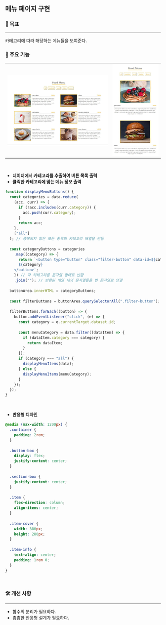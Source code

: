 ## 메뉴 페이지 구현

### 🎯 목표

---

카테고리에 따라 해당하는 메뉴들을 보여준다.
<br>

### 📌 주요 기능

<table>
<tr>
      <td>
      <img src="./images/media_1.jpg" width="100%" height="10%"/>
      </td>
      <td>
     <img src="./images/media_2.jpg" width="100%" height="100%"/>
      </td>
</tr>
</table>
<br>

- <b>데이터에서 카테고리를 추출하여 버튼 목록 출력</b>
- <b>클릭한 카테고리에 맞는 메뉴 정보 출력</b>

```JavaScript
function displayMenuButtons() {
  const categories = data.reduce(
    (acc, curr) => {
      if (!acc.includes(curr.category)) {
        acc.push(curr.category);
      }
      return acc;
    },
    ["all"]
  ); // 중복되지 않은 모든 종류의 카테고리 배열을 만듦

  const categoryButtons = categories
    .map((category) => {
      return `<button type="button" class="filter-button" data-id=${category}>
      ${category}
    </button>`;
    }) // 각 카테고리를 문자열 형태로 반환
    .join(""); // 반환된 배열 내의 문자열들을 빈 문자열로 연결

  buttonArea.innerHTML = categoryButtons;

  const filterButtons = buttonArea.querySelectorAll(".filter-button");

  filterButtons.forEach((button) => {
    button.addEventListener("click", (e) => {
      const category = e.currentTarget.dataset.id;

      const menuCategory = data.filter((dataItem) => {
        if (dataItem.category === category) {
          return dataItem;
        }
      });
      if (category === "all") {
        displayMenuItems(data);
      } else {
        displayMenuItems(menuCategory);
      }
    });
  });
}
```

<br>

- <b>반응형 디자인</b>

```CSS
@media (max-width: 1200px) {
  .container {
    padding: 2rem;
  }

  .button-box {
    display: flex;
    justify-content: center;
  }

  .section-box {
    justify-content: center;
  }

  .item {
    flex-direction: column;
    align-items: center;
  }

  .item-cover {
    width: 380px;
    height: 280px;
  }

  .item-info {
    text-align: center;
    padding: 1rem 0;
  }
}

```

<br>

### 🛠️ 개선 사항

---

- 함수의 분리가 필요하다.
- 촘촘한 반응형 설계가 필요하다.
